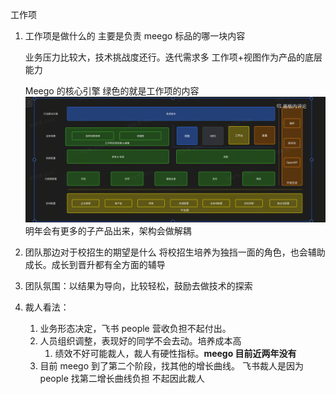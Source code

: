 工作项

1. 工作项是做什么的
   主要是负责 meego 标品的哪一块内容

   业务压力比较大，技术挑战度还行。迭代需求多 工作项+视图作为产品的底层能力

   Meego 的核心引擎 绿色的就是工作项的内容
   ![](./assets/bc296c9cad6c93795be5345de4a6fe9e.png)
   明年会有更多的子产品出来，架构会做解耦

2. 团队那边对于校招生的期望是什么
   将校招生培养为独挡一面的角色，也会辅助成长。成长到晋升都有全方面的辅导

3. 团队氛围：以结果为导向，比较轻松，鼓励去做技术的探索
4. 裁人看法：
   1. 业务形态决定，飞书 people 营收负担不起付出。
   2. 人员组织调整，表现好的同学不会去动。培养成本高
      1. 绩效不好可能裁人，裁人有硬性指标。**meego 目前近两年没有**
   3. 目前 meego 到了第二个阶段，找其他的增长曲线。 飞书裁人是因为 people 找第二增长曲线负担 不起因此裁人
